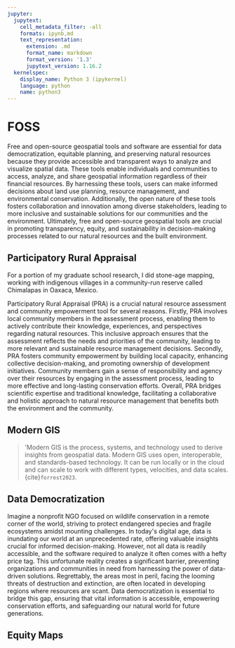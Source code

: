 ```yaml
---
jupyter:
  jupytext:
    cell_metadata_filter: -all
    formats: ipynb,md
    text_representation:
      extension: .md
      format_name: markdown
      format_version: '1.3'
      jupytext_version: 1.16.2
  kernelspec:
    display_name: Python 3 (ipykernel)
    language: python
    name: python3
---
```


# FOSS

Free and open-source geospatial tools and software are essential for data democratization, equitable planning, and preserving natural resources because they provide accessible and transparent ways to analyze and visualize spatial data. These tools enable individuals and communities to access, analyze, and share geospatial information regardless of their financial resources. By harnessing these tools, users can make informed decisions about land use planning, resource management, and environmental conservation. Additionally, the open nature of these tools fosters collaboration and innovation among diverse stakeholders, leading to more inclusive and sustainable solutions for our communities and the environment. Ultimately, free and open-source geospatial tools are crucial in promoting transparency, equity, and sustainability in decision-making processes related to our natural resources and the built environment.

## Participatory Rural Appraisal
For a portion of my graduate school research, I did stone-age mapping, working with indigenous villages in a community-run reserve called Chimalapas in Oaxaca, Mexico. 

Participatory Rural Appraisal (PRA) is a crucial natural resource assessment and community empowerment tool for several reasons. Firstly, PRA involves local community members in the assessment process, enabling them to actively contribute their knowledge, experiences, and perspectives regarding natural resources. This inclusive approach ensures that the assessment reflects the needs and priorities of the community, leading to more relevant and sustainable resource management decisions. Secondly, PRA fosters community empowerment by building local capacity, enhancing collective decision-making, and promoting ownership of development initiatives. Community members gain a sense of responsibility and agency over their resources by engaging in the assessment process, leading to more effective and long-lasting conservation efforts. Overall, PRA bridges scientific expertise and traditional knowledge, facilitating a collaborative and holistic approach to natural resource management that benefits both the environment and the community.

## Modern GIS

>'Modern GIS is the process, systems, and technology used to derive insights from geospatial data. Modern GIS
uses open, interoperable, and standards-based technology. It can be run locally or in the cloud and can scale to
work with different types, velocities, and data scales. {cite}`forrest2023`.

## Data Democratization
Imagine a nonprofit NGO focused on wildlife conservation in a remote corner of the world, striving to protect endangered species and fragile ecosystems amidst mounting challenges. In today's digital age, data is inundating our world at an unprecedented rate, offering valuable insights crucial for informed decision-making. However, not all data is readily accessible, and the software required to analyze it often comes with a hefty price tag. This unfortunate reality creates a significant barrier, preventing organizations and communities in need from harnessing the power of data-driven solutions. Regrettably, the areas most in peril, facing the looming threats of destruction and extinction, are often located in developing regions where resources are scant. Data democratization is essential to bridge this gap, ensuring that vital information is accessible, empowering conservation efforts, and safeguarding our natural world for future generations.

## Equity Maps
